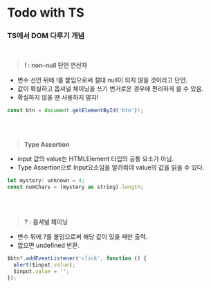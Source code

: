 # Todo with TS

### TS에서 DOM 다루기 개념

<br />

> **! : non-null 단언 연산자**

- 변수 선언 뒤에 !를 붙임으로써 절대 null이 되지 않을 것이라고 단언.
- 값이 확실하고 옵셔널 체이닝을 쓰기 번거로운 경우에 편리하게 쓸 수 있음.
- 확실하지 않을 땐 사용하지 말자!

```javascript
const btn = document.getElementById('btn')!;
```

<br />
<br />

> **Type Assertion**

- input 값의 value는 HTMLElement 타입의 공통 요소가 아님.
- Type Assertion으로 Input요소임을 알려줘야 value의 값을 읽을 수 있다.

```javascript
let mystery: unknown = 4;
const numChars = (mystery as string).length;
```

<br />
<br />

> **? : 옵셔널 체이닝**

- 변수 뒤에 ?를 붙임으로써 해당 값이 있을 때만 출력.
- 없으면 undefined 반환.

```javascript
$btn?.addEventListener('click', function () {
  alert($input.value);
  $input.value = '';
});
```
